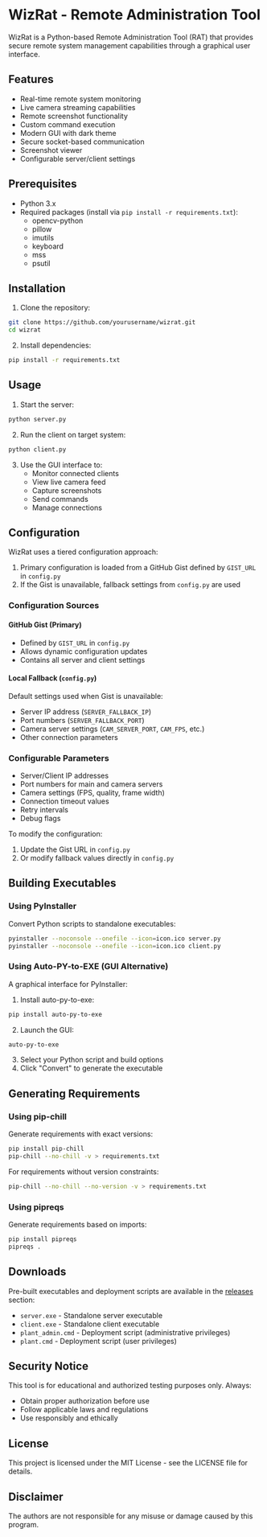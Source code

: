 # WizRat - Remote Administration Tool

WizRat is a Python-based Remote Administration Tool (RAT) that provides secure remote system management capabilities through a graphical user interface.

## Features

- Real-time remote system monitoring
- Live camera streaming capabilities 
- Remote screenshot functionality
- Custom command execution
- Modern GUI with dark theme
- Secure socket-based communication
- Screenshot viewer
- Configurable server/client settings

## Prerequisites

- Python 3.x
- Required packages (install via `pip install -r requirements.txt`):
  - opencv-python
  - pillow 
  - imutils
  - keyboard
  - mss
  - psutil

## Installation

1. Clone the repository:
```sh
git clone https://github.com/yourusername/wizrat.git
cd wizrat
```

2. Install dependencies:
```sh
pip install -r requirements.txt
```

## Usage

1. Start the server:
```sh
python server.py
```

2. Run the client on target system:
```sh
python client.py
```

3. Use the GUI interface to:
   - Monitor connected clients
   - View live camera feed
   - Capture screenshots
   - Send commands
   - Manage connections

## Configuration

WizRat uses a tiered configuration approach:

1. Primary configuration is loaded from a GitHub Gist defined by `GIST_URL` in `config.py`
2. If the Gist is unavailable, fallback settings from `config.py` are used

### Configuration Sources

#### GitHub Gist (Primary)
- Defined by `GIST_URL` in `config.py`
- Allows dynamic configuration updates
- Contains all server and client settings

#### Local Fallback (`config.py`)
Default settings used when Gist is unavailable:
- Server IP address (`SERVER_FALLBACK_IP`)
- Port numbers (`SERVER_FALLBACK_PORT`)
- Camera server settings (`CAM_SERVER_PORT`, `CAM_FPS`, etc.)
- Other connection parameters

### Configurable Parameters

- Server/Client IP addresses
- Port numbers for main and camera servers
- Camera settings (FPS, quality, frame width)
- Connection timeout values
- Retry intervals
- Debug flags

To modify the configuration:
1. Update the Gist URL in `config.py`
2. Or modify fallback values directly in `config.py`


## Building Executables

### Using PyInstaller
Convert Python scripts to standalone executables:
```sh
pyinstaller --noconsole --onefile --icon=icon.ico server.py
pyinstaller --noconsole --onefile --icon=icon.ico client.py
```

### Using Auto-PY-to-EXE (GUI Alternative)
A graphical interface for PyInstaller:
1. Install auto-py-to-exe:
```sh
pip install auto-py-to-exe
```
2. Launch the GUI:
```sh
auto-py-to-exe
```
3. Select your Python script and build options
4. Click "Convert" to generate the executable

## Generating Requirements

### Using pip-chill
Generate requirements with exact versions:
```sh
pip install pip-chill
pip-chill --no-chill -v > requirements.txt
```

For requirements without version constraints:
```sh
pip-chill --no-chill --no-version -v > requirements.txt
```

### Using pipreqs
Generate requirements based on imports:
```sh
pip install pipreqs
pipreqs .
```

## Downloads

Pre-built executables and deployment scripts are available in the [releases](https://github.com/yourusername/wizrat/releases) section:
- `server.exe` - Standalone server executable
- `client.exe` - Standalone client executable
- `plant_admin.cmd` - Deployment script (administrative privileges)
- `plant.cmd` - Deployment script (user privileges)


## Security Notice

This tool is for educational and authorized testing purposes only. Always:
- Obtain proper authorization before use
- Follow applicable laws and regulations
- Use responsibly and ethically

## License

This project is licensed under the MIT License - see the LICENSE file for details.

## Disclaimer

The authors are not responsible for any misuse or damage caused by this program.

